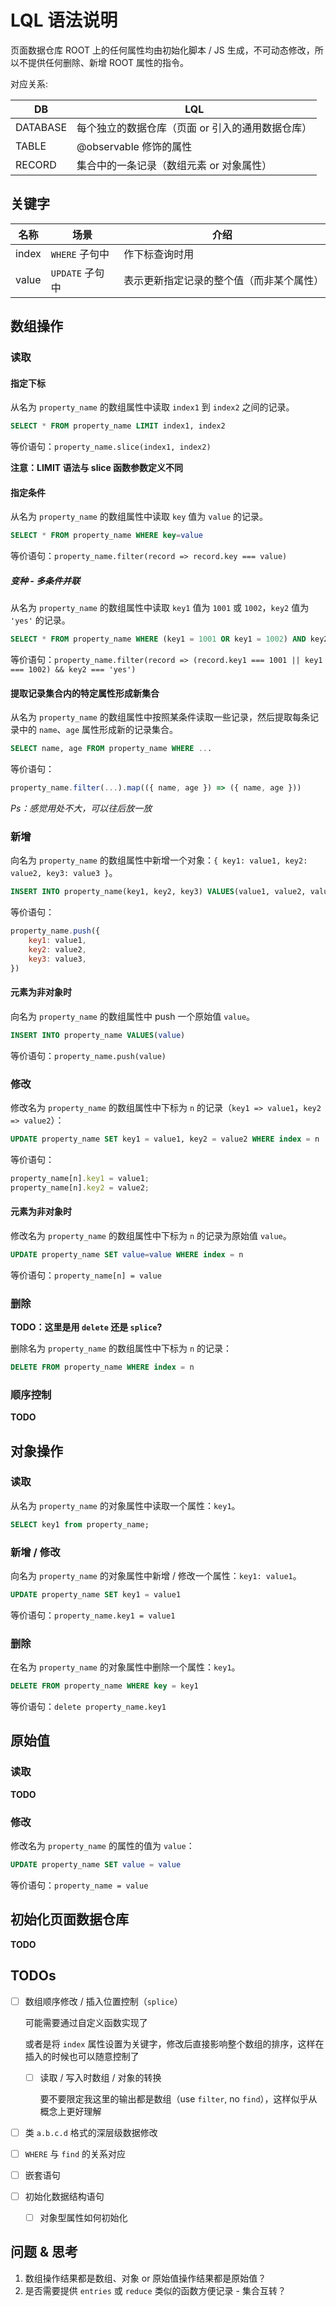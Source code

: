 LQL 语法说明
===

页面数据仓库 ROOT 上的任何属性均由初始化脚本 / JS 生成，不可动态修改，所以不提供任何删除、新增 ROOT 属性的指令。 

对应关系:

| DB | LQL |
| --- | --- |
| DATABASE | 每个独立的数据仓库（页面 or 引入的通用数据仓库） |
| TABLE | @observable 修饰的属性 |
| RECORD | 集合中的一条记录（数组元素 or 对象属性） |

## 关键字

| 名称 | 场景 | 介绍 |
| --- | --- | --- |
| index | `WHERE` 子句中 | 作下标查询时用 |
| value | `UPDATE` 子句中 | 表示更新指定记录的整个值（而非某个属性） |

## 数组操作

### 读取

#### 指定下标

从名为 `property_name` 的数组属性中读取 `index1` 到 `index2` 之间的记录。

```SQL
SELECT * FROM property_name LIMIT index1, index2
```

等价语句：`property_name.slice(index1, index2)`

__注意：LIMIT 语法与 slice 函数参数定义不同__

#### 指定条件

从名为 `property_name` 的数组属性中读取 `key` 值为 `value` 的记录。

```SQL
SELECT * FROM property_name WHERE key=value
```

等价语句：`property_name.filter(record => record.key === value)`

##### 变种 - 多条件并联

从名为 `property_name` 的数组属性中读取 `key1` 值为 `1001` 或 `1002`，`key2` 值为 `'yes'` 的记录。

```SQL
SELECT * FROM property_name WHERE (key1 = 1001 OR key1 = 1002) AND key2 = 'yes'
```

等价语句：`property_name.filter(record => (record.key1 === 1001 || key1 === 1002) && key2 === 'yes')`

#### 提取记录集合内的特定属性形成新集合

从名为 `property_name` 的数组属性中按照某条件读取一些记录，然后提取每条记录中的 `name`、`age` 属性形成新的记录集合。

```SQL
SELECT name, age FROM property_name WHERE ...
```

等价语句：

```javascript
property_name.filter(...).map(({ name, age }) => ({ name, age }))
```

_Ps：感觉用处不大，可以往后放一放_

### 新增

向名为 `property_name` 的数组属性中新增一个对象：`{ key1: value1, key2: value2, key3: value3 }`。

```SQL
INSERT INTO property_name(key1, key2, key3) VALUES(value1, value2, value3)
```

等价语句：

```javascript
property_name.push({ 
    key1: value1, 
    key2: value2, 
    key3: value3,
})
```

#### 元素为非对象时

向名为 `property_name` 的数组属性中 push 一个原始值 `value`。

```SQL
INSERT INTO property_name VALUES(value)
```

等价语句：`property_name.push(value)`

### 修改

修改名为 `property_name` 的数组属性中下标为 `n` 的记录（`key1 => value1`，`key2 => value2`）：

```SQL
UPDATE property_name SET key1 = value1, key2 = value2 WHERE index = n
```

等价语句：

```javascript
property_name[n].key1 = value1;
property_name[n].key2 = value2;
```

#### 元素为非对象时

修改名为 `property_name` 的数组属性中下标为 `n` 的记录为原始值 `value`。

```SQL
UPDATE property_name SET value=value WHERE index = n
```

等价语句：`property_name[n] = value`

### 删除

__TODO：这里是用 `delete` 还是 `splice`?__

删除名为 `property_name` 的数组属性中下标为 `n` 的记录：

```SQL
DELETE FROM property_name WHERE index = n
```

### 顺序控制

__TODO__

## 对象操作

### 读取

从名为 `property_name` 的对象属性中读取一个属性：`key1`。

```SQL
SELECT key1 from property_name;
```

### 新增 / 修改

向名为 `property_name` 的对象属性中新增 / 修改一个属性：`key1: value1`。

```SQL
UPDATE property_name SET key1 = value1
```

等价语句：`property_name.key1 = value1`

### 删除

在名为 `property_name` 的对象属性中删除一个属性：`key1`。

```SQL
DELETE FROM property_name WHERE key = key1
```

等价语句：`delete property_name.key1`

## 原始值

### 读取

__TODO__

### 修改

修改名为 `property_name` 的属性的值为 `value`：

```SQL
UPDATE property_name SET value = value
```

等价语句：`property_name = value`

## 初始化页面数据仓库

__TODO__

## TODOs

- [ ] 数组顺序修改 / 插入位置控制（`splice`）

    可能需要通过自定义函数实现了
    
    或者是将 `index` 属性设置为关键字，修改后直接影响整个数组的排序，这样在插入的时候也可以随意控制了
    
    - [ ] 读取 / 写入时数组 / 对象的转换
    
        要不要限定我这里的输出都是数组（use `filter`, no `find`），这样似乎从概念上更好理解
        
- [ ] 类 `a.b.c.d` 格式的深层级数据修改
- [ ] `WHERE` 与 `find` 的关系对应
- [ ] 嵌套语句
- [ ] 初始化数据结构语句
    - [ ] 对象型属性如何初始化

## 问题 & 思考

1. 数组操作结果都是数组、对象 or 原始值操作结果都是原始值？
1. 是否需要提供 `entries` 或 `reduce` 类似的函数方便记录 - 集合互转？
